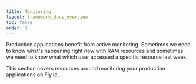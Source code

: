 ```yaml
---
title: Monitoring
layout: framework_docs_overview
toc: false
order: 3
---
```


Production applications benefit from active monitoring. Sometimes we need to know what's happening right now with RAM resources and sometimes we need to know what which user accessed a specific resource last week.

This section covers resources around monitoring your production applications on Fly.io.